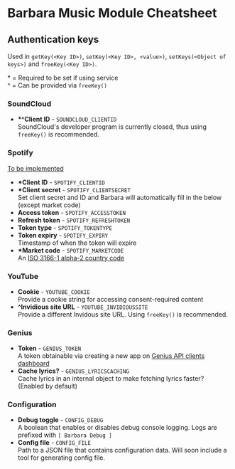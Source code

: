 # Barbara Music Module Cheatsheet

## Authentication keys

Used in `getKey(<Key ID>)`, `setKey(<Key ID>, <value>)`, `setKeys(<Object of keys>)` and `freeKey(<Key ID>)`.

\* = Required to be set if using service <br>
^ = Can be provided via `freeKey()`

### SoundCloud

- **\*^Client ID** - `SOUNDCLOUD_CLIENTID`<br> SoundCloud's developer program is currently closed, thus using `freeKey()` is recommended.

### Spotify

<u>To be implemented</u>

- **\*Client ID** - `SPOTIFY_CLIENTID`
- **\*Client secret** - `SPOTIFY_CLIENTSECRET` <br> Set client secret and ID and Barbara will automatically fill in the below (except market code)
- **Access token** - `SPOTIFY_ACCESSTOKEN`
- **Refresh token** - `SPOTIFY_REFRESHTOKEN`
- **Token type** - `SPOTIFY_TOKENTYPE`
- **Token expiry** - `SPOTIFY_EXPIRY` <br> Timestamp of when the token will expire
- **\*Market code** - `SPOTIFY_MARKETCODE` <br> An [ISO 3166-1 alpha-2 country code](https://en.wikipedia.org/wiki/ISO_3166-1_alpha-2)

### YouTube

- **Cookie** - `YOUTUBE_COOKIE` <br> Provide a cookie string for accessing consent-required content
- **^Invidious site URL** - `YOUTUBE_INVIDIOUSSITE` <br> Provide a different Invidous site URL. Using `freeKey()` is recommended.

### Genius

- **Token** - `GENIUS_TOKEN` <br> A token obtainable via creating a new app on [Genius API clients dashboard](https://genius.com/api-clients)
- **Cache lyrics?** - `GENIUS_LYRICSCACHING` <br> Cache lyrics in an internal object to make fetching lyrics faster? (Enabled by default)

### Configuration

- **Debug toggle** - `CONFIG_DEBUG` <br> A boolean that enables or disables debug console logging. Logs are prefixed with `[ Barbara Debug ]`
- **Config file** - `CONFIG_FILE` <br> Path to a JSON file that contains configuration data. Will soon include a tool for generating config file.
